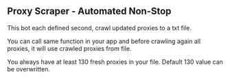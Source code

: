 ## Proxy Scraper - Automated Non-Stop

This bot each defined second, crawl updated proxies to a txt file.

You can call same function in your app and before crawling again all proxies, it will use crawled proxies from file.

You always have at least 130 fresh proxies in your file. Default 130 value can be overwritten.
